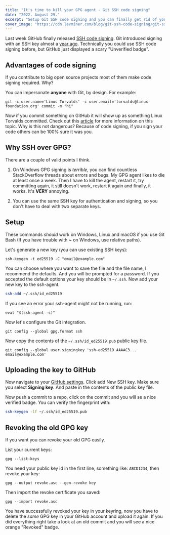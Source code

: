 ```yaml
---
title: "It's time to kill your GPG agent - Git SSH code signing"
date: "2022. August 29."
excerpt: "Setup Git SSH code signing and you can finally get rid of your GPG agent"
cover_image: "https://cdn.levminer.com/blog/git-ssh-code-signing/git-ssh-code-signing.png"
---
```


Last week GitHub finally released [SSH code signing](https://github.blog/changelog/2022-08-23-ssh-commit-verification-now-supported/). Git introduced signing with an SSH key almost a [year ago](https://github.blog/2021-11-15-highlights-from-git-2-34/#tidbits). Technically you could use SSH code signing before, but GitHub just displayed a scary "Unverified badge".

## Advantages of code signing

If you contribute to big open source projects most of them make code signing required. Why? 

You can impersonate **anyone** with Git, by design. For example: 

```
git -c user.name='Linus Torvalds' -c user.email='torvalds@linux-foundation.org' commit -m "hi"
```

Now if you commit something on GitHub it will show up as something Linux Torvalds committed. Check out this [article](https://dev.to/martiliones/how-i-got-linus-torvalds-in-my-contributors-on-github-3k4g) for more information on this topic. Why is this not dangerous? Because of code signing, if you sign your code others can be 100% sure it was you.

## Why SSH over GPG?

There are a couple of valid points I think.

1. On Windows GPG signing is *terrible*, you can find countless StackOverflow threads about errors and bugs. My GPG agent likes to die at least once a week. Then I have to kill the agent, restart it, try committing again, it still doesn't work, restart it again and finally, it works. It's **VERY** annoying.

1. You can use the same SSH key for authentication and signing, so you don't have to deal with two separate keys.


## Setup

These commands _should_ work on Windows, Linux and macOS if you use Git Bash (If you have trouble with **~** on Windows, use relative paths).

Let's generate a new key (you can use existing SSH keys):

```
ssh-keygen -t ed25519 -C "email@example.com"
```

You can choose where you want to save the file and the file name, I recommend the defaults. And you will be prompted for a password. If you accepted the default options your key should be in `~/.ssh`. Now add your new key to the ssh-agent.

```bash
ssh-add ~/.ssh/id_ed25519
```

If you see an error your ssh-agent might not be running, run:

```
eval "$(ssh-agent -s)"
```

Now let's configure the Git integration.

```
git config --global gpg.format ssh
```

Now copy the contents of the `~/.ssh/id_ed25519.pub` public key file.

```
git config --global user.signingkey 'ssh-ed25519 AAAAC3... email@example.com'
```

## Uploading the key to GitHub

Now navigate to your [GitHub settings](https://github.com/settings/keys). Click add New SSH key. Make sure you select **Signing key**. And paste in the contents of the public key file.

Now push a commit to a repo, click on the commit and you will se a nice verified badge. You can verify the fingerprint with:

```bash
ssh-keygen -lf ~/.ssh/id_ed25519.pub
```

## Revoking the old GPG key

If you want you can revoke your old GPG easily.

List your current keys:

```
gpg --list-keys
```

You need your public key id in the first line, something like: `ABCD1234`, then revoke your key:

```
gpg --output revoke.asc --gen-revoke key 
```

Then import the revoke certificate you saved:

```
gpg --import revoke.asc
```

You have successfully revoked your key in your keyring, now you have to delete the *same* GPG key in your GitHub account and upload it again. If you did everything right take a look at an old commit and you will see a nice orange "Revoked" badge.